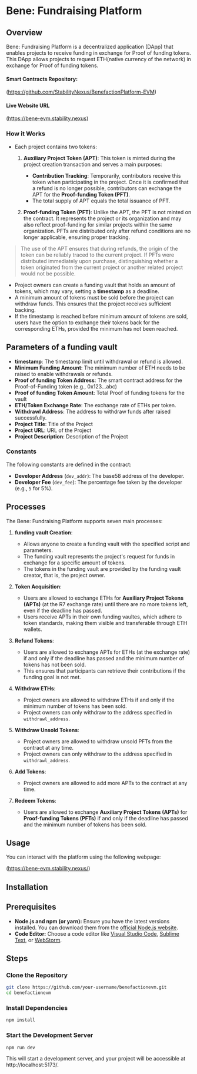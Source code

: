 # Bene: Fundraising Platform

## Overview

Bene: Fundraising Platform is a decentralized application (DApp) that enables projects to receive funding in exchange for Proof of funding tokens. This DApp allows projects to request ETH(native currency of the network) in exchange for Proof of funding tokens.

#### Smart Contracts Repository:

(https://github.com/StabilityNexus/BenefactionPlatform-EVM)

#### Live Website URL

(https://bene-evm.stability.nexus)

### How it Works

- Each project contains two tokens:
  1.  **Auxiliary Project Token (APT)**: This token is minted during the project creation transaction and serves a main purposes:

      - **Contribution Tracking**: Temporarily, contributors receive this token when participating in the project. Once it is confirmed that a refund is no longer possible, contributors can exchange the APT for the **Proof-funding Token (PFT)**.
      - The total supply of APT equals the total issuance of PFT.

  2.  **Proof-funding Token (PFT)**: Unlike the APT, the PFT is not minted on the contract. It represents the project or its organization and may also reflect proof-funding for similar projects within the same organization. PFTs are distributed only after refund conditions are no longer applicable, ensuring proper tracking.

> The use of the APT ensures that during refunds, the origin of the token can be reliably traced to the current project. If PFTs were distributed immediately upon purchase, distinguishing whether a token originated from the current project or another related project would not be possible.

- Project owners can create a funding vault that holds an amount of tokens, which may vary, setting a **timestamp** as a deadline.
- A minimum amount of tokens must be sold before the project can withdraw funds. This ensures that the project receives sufficient backing.
- If the timestamp is reached before minimum amount of tokens are sold, users have the option to exchange their tokens back for the corresponding ETHs, provided the minimum has not been reached.

## Parameters of a funding vault

- **timestamp**: The timestamp limit until withdrawal or refund is allowed.
- **Minimum Funding Amount**: The minimum number of ETH needs to be raised to enable withdrawals or refunds.
- **Proof of funding Token Address**: The smart contract address for the Proof-of-Funding token (e.g., 0x123...abc)
- **Proof of funding Token Amount**: Total Proof of funding tokens for the vault
- **ETH/Token Exchange Rate**: The exchange rate of ETHs per token.
- **Withdrawl Address**: The address to withdraw funds after raised successfully.
- **Project Title**: Title of the Project
- **Project URL**: URL of the Project
- **Project Description**: Description of the Project

### Constants

The following constants are defined in the contract:

- **Developer Address** (`dev_addr`): The base58 address of the developer.
- **Developer Fee** (`dev_fee`): The percentage fee taken by the developer (e.g., `5` for 5%).

## Processes

The Bene: Fundraising Platform supports seven main processes:

1. **funding vault Creation**:

   - Allows anyone to create a funding vault with the specified script and parameters.
   - The funding vault represents the project's request for funds in exchange for a specific amount of tokens.
   - The tokens in the funding vault are provided by the funding vault creator, that is, the project owner.

2. **Token Acquisition**:

   - Users are allowed to exchange ETHs for **Auxiliary Project Tokens (APTs)** (at the R7 exchange rate) until there are no more tokens left, even if the deadline has passed.
   - Users receive APTs in their own funding vaultes, which adhere to token standards, making them visible and transferable through ETH wallets.

3. **Refund Tokens**:

   - Users are allowed to exchange APTs for ETHs (at the exchange rate) if and only if the deadline has passed and the minimum number of tokens has not been sold.
   - This ensures that participants can retrieve their contributions if the funding goal is not met.

4. **Withdraw ETHs**:

   - Project owners are allowed to withdraw ETHs if and only if the minimum number of tokens has been sold.
   - Project owners can only withdraw to the address specified in `withdrawl_address`.

5. **Withdraw Unsold Tokens**:

   - Project owners are allowed to withdraw unsold PFTs from the contract at any time.
   - Project owners can only withdraw to the address specified in `withdrawl_address`.

6. **Add Tokens**:

   - Project owners are allowed to add more APTs to the contract at any time.

7. **Redeem Tokens**:
   - Users are allowed to exchange **Auxiliary Project Tokens (APTs)** for **Proof-funding Tokens (PFTs)** if and only if the deadline has passed and the minimum number of tokens has been sold.

## Usage

You can interact with the platform using the following webpage:

(https://bene-evm.stability.nexus/)

## Installation

## Prerequisites

- **Node.js and npm (or yarn):** Ensure you have the latest versions installed. You can download them from the [official Node.js website](https://nodejs.org/).
- **Code Editor:** Choose a code editor like [Visual Studio Code](https://code.visualstudio.com/), [Sublime Text](https://www.sublimetext.com/), or [WebStorm](https://www.jetbrains.com/webstorm/).

## Steps

### Clone the Repository

```bash
git clone https://github.com/your-username/benefactionevm.git
cd benefactionevm
```

### Install Dependencies

```bash
npm install

```

### Start the Development Server

```bash
npm run dev
```

This will start a development server, and your project will be accessible at http://localhost:5173/.
